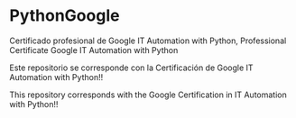 # PythonGoogle
Certificado profesional de Google IT Automation with Python, Professional Certificate Google IT Automation with Python

Este repositorio se corresponde con la Certificación de Google IT Automation with Python!!

This repository corresponds with the Google Certification in IT Automation with Python!!
